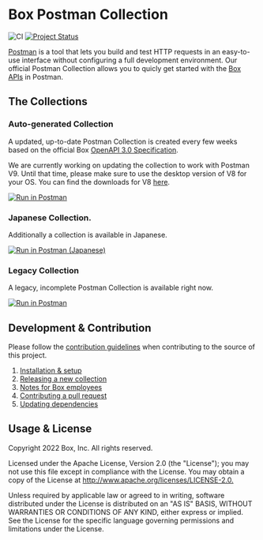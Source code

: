 # Box Postman Collection

![CI](https://github.com/box/box-postman/workflows/CI/badge.svg) [![Project Status](https://opensource.box.com/badges/active.svg)](http://opensource.box.com/badges)

[Postman](https://www.getpostman.com/) is a tool that lets you build and test HTTP requests in an easy-to-use interface without configuring a full development environment. Our official Postman Collection allows you to quicly get started with the [Box APIs](https://developer.box.com/) in Postman.

## The Collections

### Auto-generated Collection

A updated, up-to-date Postman Collection is created every few weeks based on
the official Box [OpenAPI 3.0 Specification][openapi].

We are currently working on updating the collection to work with Postman V9. Until that time, please make sure to use the desktop version of V8 for your OS. You can find the downloads for V8 [here][v8].

[![Run in Postman](https://run.pstmn.io/button.svg)][english]

### Japanese Collection.

Additionally a collection is available in Japanese.

[![Run in Postman (Japanese)](https://run.pstmn.io/button.svg)][japanese]

### Legacy Collection

A legacy, incomplete Postman Collection is available right now.

[![Run in Postman](https://run.pstmn.io/button.svg)][legacy]

## Development & Contribution

Please follow the [contribution guidelines](./CONTRIBUTING.md) when contributing
to the source of this project.

1. [Installation & setup](./docs/index.md)
2. [Releasing a new collection](./docs/release.md)
3. [Notes for Box employees](./docs/boxers.md)
4. [Contributing a pull request](./docs/pull-request.md)
5. [Updating dependencies](./docs/dependencies.md)

## Usage & License

Copyright 2022 Box, Inc. All rights reserved.

Licensed under the Apache License, Version 2.0 (the "License"); you may not use
this file except in compliance with the License. You may obtain a copy of the
License at <http://www.apache.org/licenses/LICENSE-2.0.>

Unless required by applicable law or agreed to in writing, software distributed
under the License is distributed on an "AS IS" BASIS, WITHOUT WARRANTIES OR
CONDITIONS OF ANY KIND, either express or implied. See the License for the
specific language governing permissions and limitations under the License.

[legacy]: https://app.getpostman.com/run-collection/768279fde466dffc5511
[openapi]: https://github.com/box/box-openapi
[english]: https://app.getpostman.com/run-collection/62d85bbca8bf7bd5a48b
[japanese]: https://app.getpostman.com/run-collection/71097146282762048e55
[v8]: https://learning.postman.com/docs/administration/upgrading/#downloading-postman-v8
